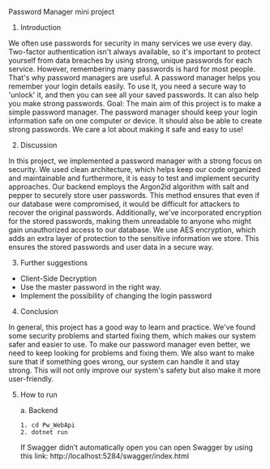 Password Manager mini project
1.	Introduction
 
  We often use passwords for security in many services we use every day. Two-factor authentication isn't always available, so it's important to protect yourself from data breaches by using strong, unique passwords for each service. However, remembering many passwords is hard for most people. That's why password managers are useful. A password manager helps you remember your login details easily. To use it, you need a secure way to 'unlock' it, and then you can see all your saved passwords. It can also help you make strong passwords.
  Goal: The main aim of this project is to make a simple password manager. The password manager should keep your login information safe on one computer or device. It should also be able to create strong passwords. We care a lot about making it safe and easy to use!

2.	Discussion

In this project, we implemented a password manager with a strong focus on security. We used clean architecture, which helps keep our code organized and maintainable and furthermore, it is easy to test and implement security approaches. Our backend employs the Argon2id algorithm with salt and pepper to securely store user passwords. This method ensures that even if our database were compromised, it would be difficult for attackers to recover the original passwords. Additionally, we've incorporated encryption for the stored passwords, making them unreadable to anyone who might gain unauthorized access to our database. We use AES encryption, which adds an extra layer of protection to the sensitive information we store. This ensures the stored passwords and user data in a secure way.


3.	Further suggestions
-	Client-Side Decryption
-	Use the master password in the right way.
-	Implement the possibility of changing the login password
4.	Conclusion

  In general, this project has a good way to learn and practice. We've found some security problems and started fixing them, which makes our system safer and easier to use. To make our password manager even better, we need to keep looking for problems and fixing them. We also want to make sure that if something goes wrong, our system can handle it and stay strong. This will not only improve our system's safety but also make it more user-friendly.

  
5.	How to run
   
    a.	Backend
  
        1. cd Pw_WebApi
        2. dotnet run
       
    If Swagger didn’t automatically open you can open Swagger by using this link: http://localhost:5284/swagger/index.html

